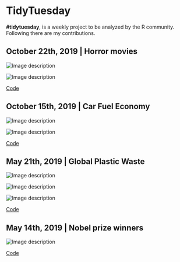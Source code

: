 # TidyTuesday

**#tidytuesday**, is a weekly project to be analyzed by the R community. Following there are my contributions.

## October 22th, 2019 | Horror movies

![Image description](https://raw.githubusercontent.com/frm1789/tidytuesday/master/2019_43_Horror_Movies/bubble_plot_IMDB_tiddytuesday.png)


![Image description](https://raw.githubusercontent.com/frm1789/tidytuesday/master/2019_43_Horror_Movies/bar_plot_IMDB_tidytuesday.png
)

[Code](https://github.com/frm1789/tidytuesday/blob/master/2019_43_Horror_Movies/code.R) 

## October 15th, 2019 | Car Fuel Economy

![Image description](https://raw.githubusercontent.com/frm1789/tidytuesday/master/2019_42_big_EPA_cars/Evolution_Savings_Automatic_vs_Manual_cars.png)

![Image description](https://raw.githubusercontent.com/frm1789/tidytuesday/master/2019_42_big_EPA_cars/Savings_Automatic_Manual_Cars_2018_2019.png)

[Code](https://github.com/frm1789/tidytuesday/blob/master/2019_42_big_EPA_cars/bigCar.R) 

## May 21th, 2019 | Global Plastic Waste

![Image description](https://raw.githubusercontent.com/frm1789/tidytuesday/master/2019_21_plastic_waste/1_Final_Correl_2.jpg)

![Image description](https://raw.githubusercontent.com/frm1789/tidytuesday/master/2019_21_plastic_waste/3_Final_GDP_vis.jpg)

![Image description](https://raw.githubusercontent.com/frm1789/tidytuesday/master/2019_21_plastic_waste/4_Final_Coastal_vis.jpg)

[Code](https://github.com/frm1789/tidytuesday/tree/master/2019_21_plastic_waste) 

## May 14th, 2019 | Nobel prize winners

![Image description](https://raw.githubusercontent.com/frm1789/tidytuesday/master/TidyTuesday_Nobel_Prize.png)

[Code](https://github.com/frm1789/tidytuesday/blob/master/2019_20_Nobel_prize.R) 
